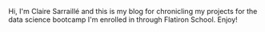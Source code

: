 Hi, I'm Claire Sarraillé and this is my blog for chronicling my projects for the data science bootcamp I'm enrolled in through Flatiron School. Enjoy!
